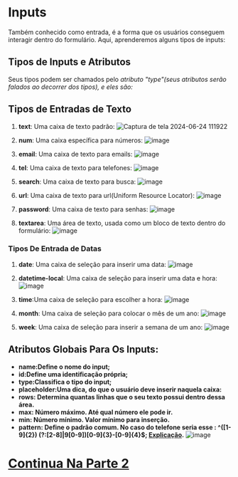 # Inputs
Também conhecido como entrada, é a forma que os usuários conseguem interagir dentro do formulário. Aqui, aprenderemos alguns tipos de inputs:
## Tipos de Inputs e Atributos
Seus tipos podem ser chamados pelo *atributo "type"(seus atributos serão falados ao decorrer dos tipos), e eles são:*
## Tipos de Entradas de Texto
1. **text**: Uma caixa de texto padrão:
![Captura de tela 2024-06-24 111922](https://github.com/Karlos-Eduardo-Mrqs/Construcao-Html-Css-Javascript/assets/172524894/e6a6f8cc-cbdf-4e21-821c-fdc5ed2ecee3)

2. **num**: Uma caixa específica para números:
![image](https://github.com/Karlos-Eduardo-Mrqs/Construcao-Html-Css-Javascript/assets/172524894/17075fd9-fbbf-4e76-8eeb-299902b69a8d)

3. **email**: Uma caixa de texto para emails:
![image](https://github.com/Karlos-Eduardo-Mrqs/Construcao-Html-Css-Javascript/assets/172524894/714fa144-e613-4e3f-abfd-ba90893ddbf5)

4. **tel**: Uma caixa de texto para telefones:
![image](https://github.com/Karlos-Eduardo-Mrqs/Construcao-Html-Css-Javascript/assets/172524894/412ae986-f7bb-40ed-ad81-d2f953737808)

5. **search**: Uma caixa de texto para busca:
![image](https://github.com/Karlos-Eduardo-Mrqs/Construcao-Html-Css-Javascript/assets/172524894/b9fbee08-4de0-4a2c-b986-ae3a35dacc29)

6. **url**: Uma caixa de texto para url(Uniform Resource Locator):
![image](https://github.com/Karlos-Eduardo-Mrqs/Construcao-Html-Css-Javascript/assets/172524894/58c2aa7f-e0fe-440a-a04d-747c31ae5b22)

7. **password**: Uma caixa de texto para senhas:
![image](https://github.com/Karlos-Eduardo-Mrqs/Construcao-Html-Css-Javascript/assets/172524894/3f3d53ed-e6cf-4e8c-a6a7-0c92e0a6cfe5)

8. **textarea**: Uma área de texto, usada como um bloco de texto dentro do formulário:
![image](https://github.com/Karlos-Eduardo-Mrqs/Construcao-Html-Css-Javascript/assets/172524894/ed80b31a-a5ef-4731-84bd-07e02725cc6c)

### Tipos De Entrada de Datas
1. **date**: Uma caixa de seleção para inserir uma data:
![image](https://github.com/Karlos-Eduardo-Mrqs/Construcao-Html-Css-Javascript/assets/172524894/154d5e1c-bae1-4c11-90ac-721aa7d65388)

2. **datetime-local**: Uma caixa de seleção para inserir uma data e hora:
 ![image](https://github.com/Karlos-Eduardo-Mrqs/Construcao-Html-Css-Javascript/assets/172524894/ba830fc1-119a-4e0e-97e7-df039ba7be0c)

3. **time**:Uma caixa de seleção para escolher a hora:
![image](https://github.com/Karlos-Eduardo-Mrqs/Construcao-Html-Css-Javascript/assets/172524894/e61d8923-2b6a-4db2-b000-91ac6102709a)

4. **month**: Uma caixa de seleção para colocar o mês de um ano:
![image](https://github.com/Karlos-Eduardo-Mrqs/Construcao-Html-Css-Javascript/assets/172524894/3afba312-24f1-409b-930d-6f9efefe17ad)

5. **week**: Uma caixa de seleção para inserir a semana de um ano: 
![image](https://github.com/Karlos-Eduardo-Mrqs/Construcao-Html-Css-Javascript/assets/172524894/013f097a-bae8-4fae-aa4a-5cefb72d6164)

## Atributos Globais Para Os Inputs:  
- **name:Define o nome do input;**
- **id:Define uma identificação própria;**
- **type:Classifica o tipo do input;**
- **placeholder:Uma dica, do que o usuário deve inserir naquela caixa:**
- **rows: Determina quantas linhas que o seu texto possui dentro  dessa área.**
- **max: Número máximo. Até qual número ele pode ir.**
- **min: Número mínimo. Valor mínimo para inserção.**
- **pattern: Define o padrão comum. No caso do telefone seria esse : ^\([1-9]{2}\) (?:[2-8]|9[0-9])[0-9]{3}\-[0-9]{4}$; [Explicação](https://pt.stackoverflow.com/questions/46672/como-fazer-uma-express%C3%A3o-regular-para-telefone-celular).**
![image](https://github.com/Karlos-Eduardo-Mrqs/Construcao-Html-Css-Javascript/assets/172524894/5efd7067-5d20-44a6-b0ee-10455b3e6cbc)

# [Continua Na Parte 2](https://github.com/Karlos-Eduardo-Mrqs/Construcao-Html-Css-Javascript/blob/Test/Constru%C3%A7%C3%A3o-Html/Modulo%20-%205(Formul%C3%A1rios)/Manipula%C3%A7%C3%A3oDeEntradas_N%C3%BAmero_11/Inputs2.md)